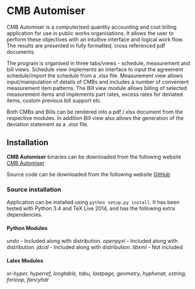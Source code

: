 
# CMB Automiser

CMB Automiser is a computerised quantity accounting and cost billing application for use in public works organisations. It allows the user to perform these objectives with an intuitive interface and logical work flow. The results are presented in fully formatted, cross referenced pdf documents.

The program is organised in three tabs/views - schedule, measurement and bill views. Schedule view implements an interface to input the agreement schedule/import the schedule from a .xlsx file. Measurement view allows input/manipulation of details of CMBs and includes a number of convenient measurement item patterns. The Bill view module allows billing of selected measurement items and implements part rates, excess rates for deviated items, custom previous bill support etc.

Both CMBs and Bills can be rendered into a pdf /.xlsx document from the respective modules. In addition Bill view also allows the generation of the deviation statement as a .xlsx file.

## Installation

**CMB Automiser** binaries can be downloaded from the following website
[CMB Automiser](http://manuiisc.blogspot.in/p/blog-page.html)

Source code can be downloaded from the following website
[GitHub](https://github.com/manuvarkey/cmbautomiser/)

### Source installation

Application can be installed using `python setup.py install`. It has been tested with Python 3.4 and TeX Live 2014, and has the following extra dependencies.

#### Python Modules

*undo* - Included along with distribution.
*openpyxl* - Included along with distribution.
*jdcal* - Included along with distribution.
*libxml* - Not included

#### Latex Modules

*xr-hyper, hyperref, longtable, tabu, lastpage, geometry, hyphenat, xstring, forloop, fancyhdr*
